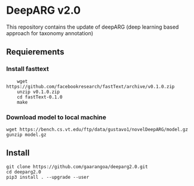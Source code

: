 # DeepARG v2.0
This repository contains the update of deepARG (deep learning based approach for taxonomy annotation)

## Requierements

### Install fasttext

        wget https://github.com/facebookresearch/fastText/archive/v0.1.0.zip
        unzip v0.1.0.zip
        cd fastText-0.1.0
        make

### Download model to local machine

    wget https://bench.cs.vt.edu/ftp/data/gustavo1/novelDeepARG/model.gz
    gunzip model.gz


## Install

    git clone https://github.com/gaarangoa/deeparg2.0.git
    cd deeparg2.0
    pip3 install . --upgrade --user

